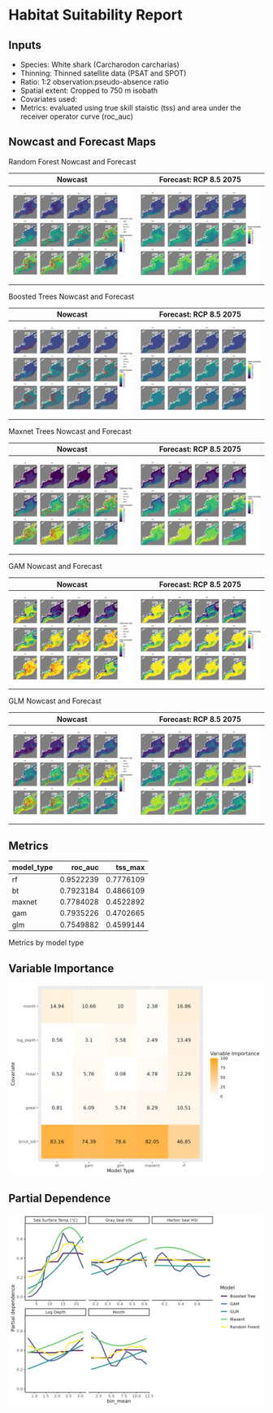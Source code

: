 Habitat Suitability Report
================

## Inputs

- Species: White shark (Carcharodon carcharias)
- Thinning: Thinned satellite data (PSAT and SPOT)
- Ratio: 1:2 observation:pseudo-absence ratio
- Spatial extent: Cropped to 750 m isobath
- Covariates used:
- Metrics: evaluated using true skill staistic (tss) and area under the
  receiver operator curve (roc_auc)

## Nowcast and Forecast Maps

Random Forest Nowcast and Forecast

| Nowcast | Forecast: RCP 8.5 2075 |
|:--:|:--:|
| ![](../../../../tidy_reports/versions/c21/100960/c21.100960.01_12_rf_compiled_casts.png) | ![](../../../../tidy_reports/versions/c21/100964/c21.100964.01_12_rf_compiled_casts.png) |

Boosted Trees Nowcast and Forecast

| Nowcast | Forecast: RCP 8.5 2075 |
|:--:|:--:|
| ![](../../../../tidy_reports/versions/c21/100960/c21.100960.01_12_bt_compiled_casts.png) | ![](../../../../tidy_reports/versions/c21/100964/c21.100964.01_12_bt_compiled_casts.png) |

Maxnet Trees Nowcast and Forecast

| Nowcast | Forecast: RCP 8.5 2075 |
|:--:|:--:|
| ![](../../../../tidy_reports/versions/c21/100960/c21.100960.01_12_maxent_compiled_casts.png) | ![](../../../../tidy_reports/versions/c21/100964/c21.100964.01_12_maxent_compiled_casts.png) |

GAM Nowcast and Forecast

| Nowcast | Forecast: RCP 8.5 2075 |
|:--:|:--:|
| ![](../../../../tidy_reports/versions/c21/100960/c21.100960.01_12_gam_compiled_casts.png) | ![](../../../../tidy_reports/versions/c21/100964/c21.100964.01_12_gam_compiled_casts.png) |

GLM Nowcast and Forecast

| Nowcast | Forecast: RCP 8.5 2075 |
|:--:|:--:|
| ![](../../../../tidy_reports/versions/c21/100960/c21.100960.01_12_glm_compiled_casts.png) | ![](../../../../tidy_reports/versions/c21/100964/c21.100964.01_12_glm_compiled_casts.png) |

## Metrics

| model_type |   roc_auc |   tss_max |
|:-----------|----------:|----------:|
| rf         | 0.9522239 | 0.7776109 |
| bt         | 0.7923184 | 0.4866109 |
| maxnet     | 0.7784028 | 0.4522892 |
| gam        | 0.7935226 | 0.4702665 |
| glm        | 0.7549882 | 0.4599144 |

Metrics by model type

## Variable Importance

![](m21.10096_tidy_compiled_files/figure-gfm/variable_importance-1.png)

## Partial Dependence

![](m21.10096_tidy_compiled_files/figure-gfm/partial_dependence-1.png)
